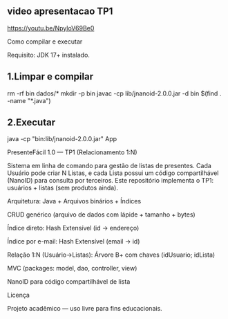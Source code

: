 ## video apresentacao TP1
https://youtu.be/NpyloV69Be0

Como compilar e executar

Requisito: JDK 17+ instalado.

## 1.Limpar e compilar

rm -rf bin dados/* mkdir -p bin javac -cp lib/jnanoid-2.0.0.jar -d bin $(find . -name "*.java")

## 2.Executar

java -cp "bin:lib/jnanoid-2.0.0.jar" App

PresenteFácil 1.0 — TP1 (Relacionamento 1:N)

Sistema em linha de comando para gestão de listas de presentes. Cada Usuário pode criar N Listas, e cada Lista possui um código compartilhável (NanoID) para consulta por terceiros. Este repositório implementa o TP1: usuários + listas (sem produtos ainda).

Arquitetura: Java + Arquivos binários + Índices

CRUD genérico (arquivo de dados com lápide + tamanho + bytes)

Índice direto: Hash Extensível (id → endereço)

Índice por e-mail: Hash Extensível (email → id)

Relação 1:N (Usuário→Listas): Árvore B+ com chaves (idUsuario; idLista)

MVC (packages: model, dao, controller, view)

NanoID para código compartilhável de lista

Licença

Projeto acadêmico — uso livre para fins educacionais.
